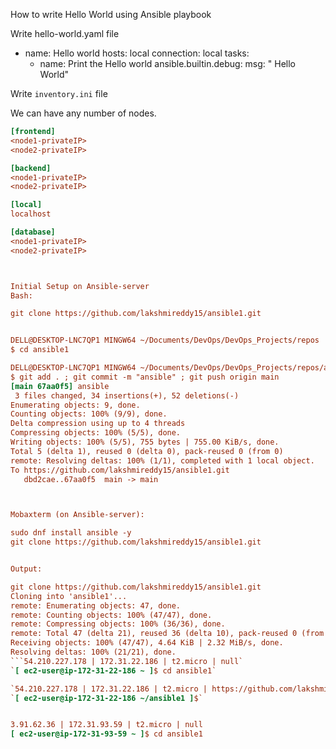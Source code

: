 How to write Hello World using Ansible playbook

Write hello-world.yaml file 

- name: Hello world
  hosts: local
  connection: local
  tasks:
  - name: Print the Hello world
    ansible.builtin.debug:
      msg: " Hello World"


 Write `inventory.ini` file

We can have any number of nodes.

```ini
[frontend]
<node1-privateIP>
<node2-privateIP>

[backend]
<node1-privateIP>
<node2-privateIP>

[local]
localhost

[database]
<node1-privateIP>
<node2-privateIP>



Initial Setup on Ansible-server
Bash:

git clone https://github.com/lakshmireddy15/ansible1.git


DELL@DESKTOP-LNC7QP1 MINGW64 ~/Documents/DevOps/DevOps_Projects/repos
$ cd ansible1

DELL@DESKTOP-LNC7QP1 MINGW64 ~/Documents/DevOps/DevOps_Projects/repos/ansible1 (main)
$ git add . ; git commit -m "ansible" ; git push origin main
[main 67aa0f5] ansible
 3 files changed, 34 insertions(+), 52 deletions(-)
Enumerating objects: 9, done.
Counting objects: 100% (9/9), done.
Delta compression using up to 4 threads
Compressing objects: 100% (5/5), done.
Writing objects: 100% (5/5), 755 bytes | 755.00 KiB/s, done.
Total 5 (delta 1), reused 0 (delta 0), pack-reused 0 (from 0)
remote: Resolving deltas: 100% (1/1), completed with 1 local object.
To https://github.com/lakshmireddy15/ansible1.git
   dbd2cae..67aa0f5  main -> main



Mobaxterm (on Ansible-server):

sudo dnf install ansible -y 
git clone https://github.com/lakshmireddy15/ansible1.git


Output:

git clone https://github.com/lakshmireddy15/ansible1.git
Cloning into 'ansible1'...
remote: Enumerating objects: 47, done.
remote: Counting objects: 100% (47/47), done.
remote: Compressing objects: 100% (36/36), done.
remote: Total 47 (delta 21), reused 36 (delta 10), pack-reused 0 (from 0)
Receiving objects: 100% (47/47), 4.64 KiB | 2.32 MiB/s, done.
Resolving deltas: 100% (21/21), done.
```54.210.227.178 | 172.31.22.186 | t2.micro | null`
`[ ec2-user@ip-172-31-22-186 ~ ]$ cd ansible1`

`54.210.227.178 | 172.31.22.186 | t2.micro | https://github.com/lakshmireddy15/ansible1.git`
`[ ec2-user@ip-172-31-22-186 ~/ansible1 ]$`


3.91.62.36 | 172.31.93.59 | t2.micro | null
[ ec2-user@ip-172-31-93-59 ~ ]$ cd ansible1

